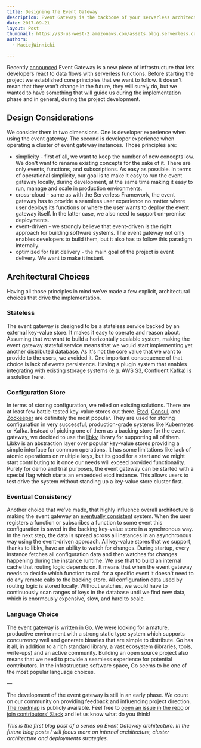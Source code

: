 ```yaml
---
title: Designing the Event Gateway
description: Event Gateway is the backbone of your serverless architectures. Learn how we approached designing this new piece of infrastructure.
date: 2017-09-21
layout: Post
thumbnail: https://s3-us-west-2.amazonaws.com/assets.blog.serverless.com/event-gateway-thumbnail.png
authors:
  - MaciejWinnicki

---
```


Recently [announced](https://serverless.com/blog/introducing-serverless-event-gateway/) Event Gateway is a new piece of infrastructure that lets developers react to data flows with serverless functions. Before starting the project we established core principles that we want to follow. It doesn't mean that they won't change in the future, they will surely do, but we wanted to have something that will guide us during the implementation phase and in general, during the project development.

## Design Considerations

We consider them in two dimensions. One is developer experience when using the event gateway. The second is developer experience when operating a cluster of event gateway instances. Those principles are:

- simplicity - first of all, we want to keep the number of new concepts low. We don't want to rename existing concepts for the sake of it. There are only events, functions, and subscriptions. As easy as possible. In terms of operational simplicity, our goal is to make it easy to run the event gateway locally, during development, at the same time making it easy to run, manage and scale in production environments.
- cross-cloud - same as with the Serverless Framework, the event gateway has to provide a seamless user experience no matter where user deploys its functions or where the user wants to deploy the event gateway itself. In the latter case, we also need to support on-premise deployments.
- event-driven - we strongly believe that event-driven is the right approach for building software systems. The event gateway not only enables developers to build them, but it also has to follow this paradigm internally.
- optimized for fast delivery - the main goal of the project is event delivery. We want to make it instant.

## Architectural Choices

Having all those principles in mind we’ve made a few explicit, architectural choices that drive the implementation.

### Stateless

The event gateway is designed to be a stateless service backed by an external key-value store. It makes it easy to operate and reason about. Assuming that we want to build a horizontally scalable system, making the event gateway stateful service means that we would start implementing yet another distributed database. As it's not the core value that we want to provide to the users, we avoided it. One important consequence of that choice is lack of events persistence. Having a plugin system that enables integrating with existing storage systems (e.g. AWS S3, Confluent Kafka) is a solution here.

### Configuration Store

In terms of storing configuration, we relied on existing solutions. There are at least few battle-tested key-value stores out there. [Etcd](https://coreos.com/etcd/), [Consul](https://www.consul.io/), and [Zookeeper](https://zookeeper.apache.org/) are definitely the most popular. They are used for storing configuration in very successful, production-grade systems like Kubernetes or Kafka. Instead of picking one of them as a backing store for the event gateway, we decided to use the [libkv](https://github.com/docker/libkv) library for supporting all of them. Libkv is an abstraction layer over popular key-value stores providing a simple interface for common operations. It has some limitations like lack of atomic operations on multiple keys, but its good for a start and we might start contributing to it once our needs will exceed provided functionality. Purely for demo and trial purposes, the event gateway can be started with a special flag which starts an embedded etcd instance. This allows users to test drive  the system without standing up a key-value store cluster first.

### Eventual Consistency

Another choice that we’ve made, that highly influence overall architecture is making the event gateway an [eventually consistent](https://en.wikipedia.org/wiki/Eventual_consistency) system. When the user registers a function or subscribes a function to some event this configuration is saved in the backing key-value store in a synchronous way. In the next step, the data is spread across all instances in an asynchronous way using the event-driven approach. All key-value stores that we support, thanks to libkv, have an ability to watch for changes. During startup, every instance fetches all configuration data and then watches for changes happening during the instance runtime. We use that to build an internal cache that routing logic depends on. It means that when the event gateway needs to decide which function to call for a specific event it doesn't need to do any remote calls to the backing store. All configuration data used by routing logic is stored locally. Without watches, we would have to continuously scan ranges of keys in the database until we find new data, which is enormously expensive, slow, and hard to scale.

### Language Choice

The event gateway is written in Go. We were looking for a mature, productive environment with a strong static type system which supports concurrency well and generate binaries that are simple to distribute. Go has it all, in addition to a rich standard library, a vast ecosystem (libraries, tools, write-ups) and an active community. Building an open source project also means that we need to provide a seamless experience for potential contributors. In the infrastructure software space, Go seems to be one of the most popular language choices.

—

The development of the event gateway is still in an early phase. We count on our community on providing feedback and influencing project direction. [The roadmap](https://github.com/serverless/event-gateway/projects/2) is publicly available. Feel free to [open an issue in the repo](https://github.com/serverless/event-gateway) or [join contributors’ Slack](https://join.slack.com/t/serverless-contrib/shared_invite/MjI5NzY1ODM2MTc3LTE1MDM0NDIyOTUtMDgxNTcxMTcxNg) and let us know what do you think!

*This is the first blog post of a series on Event Gateway architecture. In the future blog posts I will focus more on internal architecture, cluster architecture and deployments strategies.*